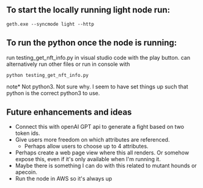 ## To start the locally running light node run:
```console
geth.exe --syncmode light --http
```

## To run the python once the node is running:
run testing_get_nft_info.py in visual studio code with the play button.
can alternatively run other files or run in console with
```console
python testing_get_nft_info.py
```

note* Not python3. Not sure why. I seem to have set things up such that python is the correct python3 to use.

## Future enhancements and ideas
- Connect this with openAI GPT api to generate a fight based on two token ids.
- Give users more freedom on which attributes are referenced. 
    - Perhaps allow users to choose up to 4 attributes.
- Perhaps create a web page view where this all renders. Or somehow expose this, even if it's only available when I'm running it.
- Maybe there is something I can do with this related to mutant hounds or apecoin.
- Run the node in AWS so it's always up